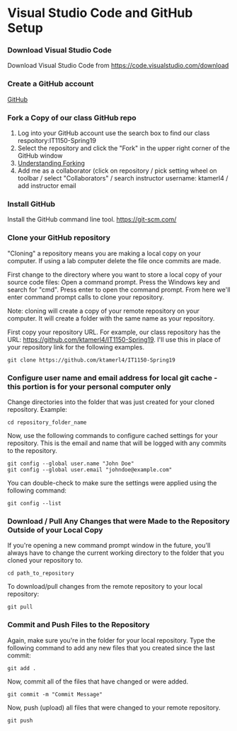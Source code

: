 # Visual Studio Code and GitHub Setup


### Download Visual Studio Code
Download Visual Studio Code from https://code.visualstudio.com/download

### Create a GitHub account
[GitHub](https://github.com/)

### Fork a Copy of our class GitHub repo
1. Log into your GitHub account use the search box to find our class respoitory:IT1150-Spring19
2. Select the repository and click the "Fork" in the upper right corner of the GitHub window
3. [Understanding Forking](https://help.github.com/articles/fork-a-repo/)
4. Add me as a collaborator (click on repository / pick setting wheel on toolbar / select "Collaborators" / search instructor username: ktamerl4 / add instructor email

### Install GitHub
Install the GitHub command line tool. https://git-scm.com/

### Clone your GitHub repository
"Cloning" a repository means you are making a local copy on your computer.  If using a lab computer delete the file once commits are made.

First change to the directory where you want to store a local copy of your source code files: Open a command prompt. Press the Windows key and search for "cmd". Press enter to open the command prompt. From here we'll enter command prompt calls to clone your repository.

Note: cloning will create a copy of your remote repository on your computer. It will create a folder with the same name as your repository.

First copy your repository URL. For example, our class repository has the URL: https://github.com/ktamerl4/IT1150-Spring19. I'll use this in place of your repository link for the following examples.

```
git clone https://github.com/ktamerl4/IT1150-Spring19
```

### Configure user name and email address for local git cache - this portion is for your personal computer only
Change directories into the folder that was just created for your cloned repository. Example:
```
cd repository_folder_name
```
Now, use the following commands to configure cached settings for your repository. This is the email and name that will be logged with any commits to the repository.
```
git config --global user.name "John Doe"
git config --global user.email "johndoe@example.com"
```
You can double-check to make sure the settings were applied using the following command:
```
git config --list
```

### Download / Pull Any Changes that were Made to the Repository Outside of your Local Copy
If you're opening a new command prompt window in the future, you'll always have to change the current working directory to the folder that you cloned your repository to. 
```
cd path_to_repository
```

To download/pull changes from the remote repository to your local repository:
```
git pull
```

### Commit and Push Files to the Repository
Again, make sure you're in the folder for your local repository. Type the following command to add any new files that you created since the last commit:
```
git add .
```
Now, commit all of the files that have changed or were added.
```
git commit -m "Commit Message"
```
Now, push (upload) all files that were changed to your remote repository.
```
git push
```
